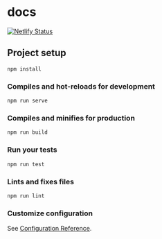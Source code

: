 # docs

[![Netlify Status](https://api.netlify.com/api/v1/badges/7861dad1-c3b2-46a1-915d-a2f72d04e990/deploy-status)](https://app.netlify.com/sites/xenodochial-thompson-246225/deploys)

## Project setup
```
npm install
```

### Compiles and hot-reloads for development
```
npm run serve
```

### Compiles and minifies for production
```
npm run build
```

### Run your tests
```
npm run test
```

### Lints and fixes files
```
npm run lint
```

### Customize configuration
See [Configuration Reference](https://cli.vuejs.org/config/).
